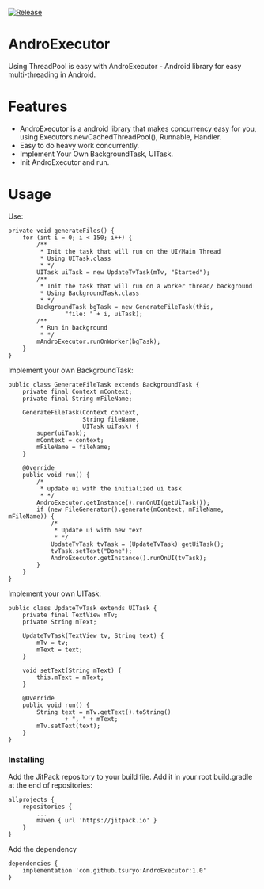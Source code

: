 [![Release](https://jitpack.io/v/tsuryo/AndroExecutor.svg)](https://jitpack.io/#tsuryo/AndroExecutor)

# AndroExecutor
Using ThreadPool is easy with AndroExecutor - Android library for easy multi-threading in Android.

# Features
* AndroExecutor is a android library that makes concurrency easy for you, using Executors.newCachedThreadPool(), Runnable, Handler.
* Easy to do heavy work concurrently.
* Implement Your Own BackgroundTask, UITask.
* Init AndroExecutor and run.

# Usage

Use:
```
private void generateFiles() {
    for (int i = 0; i < 150; i++) {
        /**
         * Init the task that will run on the UI/Main Thread
         * Using UITask.class
         * */
        UITask uiTask = new UpdateTvTask(mTv, "Started");
        /**
         * Init the task that will run on a worker thread/ background
         * Using BackgroundTask.class
         * */
        BackgroundTask bgTask = new GenerateFileTask(this,
                "file: " + i, uiTask);
        /**
         * Run in background
         * */
        mAndroExecutor.runOnWorker(bgTask);
    }
}
```
Implement your own BackgroundTask:
```
public class GenerateFileTask extends BackgroundTask {
    private final Context mContext;
    private final String mFileName;

    GenerateFileTask(Context context,
                     String fileName,
                     UITask uiTask) {
        super(uiTask);
        mContext = context;
        mFileName = fileName;
    }

    @Override
    public void run() {
        /*
         * update ui with the initialized ui task
         * */
        AndroExecutor.getInstance().runOnUI(getUiTask());
        if (new FileGenerator().generate(mContext, mFileName, mFileName)) {
            /*
             * Update ui with new text
             * */
            UpdateTvTask tvTask = (UpdateTvTask) getUiTask();
            tvTask.setText("Done");
            AndroExecutor.getInstance().runOnUI(tvTask);
        }
    }
}
```
Implement your own UITask:
```
public class UpdateTvTask extends UITask {
    private final TextView mTv;
    private String mText;

    UpdateTvTask(TextView tv, String text) {
        mTv = tv;
        mText = text;
    }

    void setText(String mText) {
        this.mText = mText;
    }

    @Override
    public void run() {
        String text = mTv.getText().toString()
                + ", " + mText;
        mTv.setText(text);
    }
}
```

### Installing

Add the JitPack repository to your build file.
Add it in your root build.gradle at the end of repositories:
```
allprojects {
	repositories {
		...
		maven { url 'https://jitpack.io' }
	}
}
```

Add the dependency
```
dependencies {
    implementation 'com.github.tsuryo:AndroExecutor:1.0'
}
```
